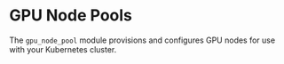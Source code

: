 # GPU Node Pools

The `gpu_node_pool` module provisions and configures GPU nodes for use with your Kubernetes cluster.
